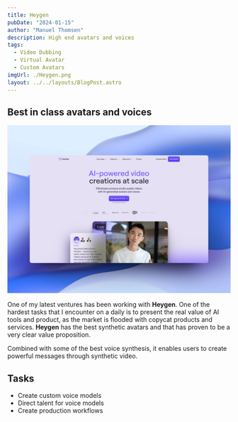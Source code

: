 ```yaml
---
title: Heygen
pubDate: "2024-01-15"
author: "Manuel Thomsen"
description: High end avatars and voices
tags:
  - Video Dubbing
  - Virtual Avatar
  - Custom Avatars
imgUrl: ./Heygen.png
layout: ../../layouts/BlogPost.astro
---
```


## Best in class avatars and voices

![AR Showrooms](./Heygen.png)

One of my latest ventures has been working with **Heygen**. One of the hardest tasks that I encounter on a daily is to present the real value of AI tools and product, as the market is flooded with copycat products and services. **Heygen** has the best synthetic avatars and that has proven to be a very clear value proposition.

Combined with some of the best voice synthesis, it enables users to create powerful messages through synthetic video.

## Tasks

- Create custom voice models
- Direct talent for voice models
- Create production workflows
